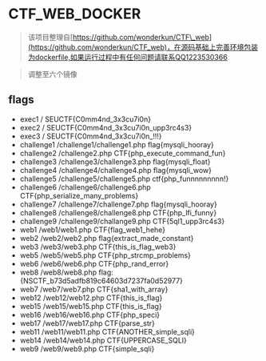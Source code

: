 # CTF\_WEB\_DOCKER

> 该项目整理自[https://github.com/wonderkun/CTF\_web](https://github.com/wonderkun/CTF_web)，在源码基础上完善环境包装为dockerfile,如果运行过程中有任何问题请联系QQ1223530366

>调整至六个镜像



## flags

* exec1 / SEUCTF{C0mm4nd\_3x3cu7i0n}
* exec2 / SEUCTF{C0mm4nd\_3x3cu7i0n\_upp3rc4s3}
* exec3 / SEUCTF{C0mm4nd\_3x3cu7i0n\_!!!}
* challenge1 /challenge1/challenge1.php flag{mysqli\_hooray}
* challenge2 /challenge2.php CTF{php\_execute\_command\_fun}
* challenge3 /challenge3/challenge3.php flag{mysqli\_float}
* challenge4 /challenge4/challenge4.php flag{mysqli\_wow}
* challenge5 /challenge5/challenge5.php ctf{php\_funnnnnnnnn!}
* challenge6 /challenge6/challenge6.php CTF{php\_serialize\_many\_problems}
* challenge7 /challenge7/challenge7.php flag{mysqli\_hooray}
* challenge8 /challenge8/challenge8.php CTF{php\_lfi\_funny}
* challenge9 /challenge9/challange9.php CTF{5ql1\_upp3rc4s3}
* web1 /web1/web1.php CTF{flag\_web1\_hehe}
* web2 /web2/web2.php flag{extract\_made\_constant}
* web3 /web3/web3.php CTF{this\_is\_flag\_web3}
* web5 /web5/web5.php CTF{php\_strcmp\_problems}
* web6 /web6/web6.php CTF{php\_rand\_error}
* web8 /web8/web8.php flag:{NSCTF\_b73d5adfb819c64603d7237fa0d52977}
* web7 /web7/web7.php CTF{sha1\_with\_array}
* web12 /web12/web12.php CTF{this\_is\_flag}
* web15 /web15/web15.php CTF{this\_is\_flag}
* web16 /web16/web16.php CTF{php\_speci}
* web17 /web17/web17.php CTF{parse\_str}
* web11 /web11/web11.php CTF{ANOTHER\_simple\_sqli}
* web14 /web14/web14.php CTF{UPPERCASE\_SQLI}
* web9 /web9/web9.php CTF{simple\_sqli}

